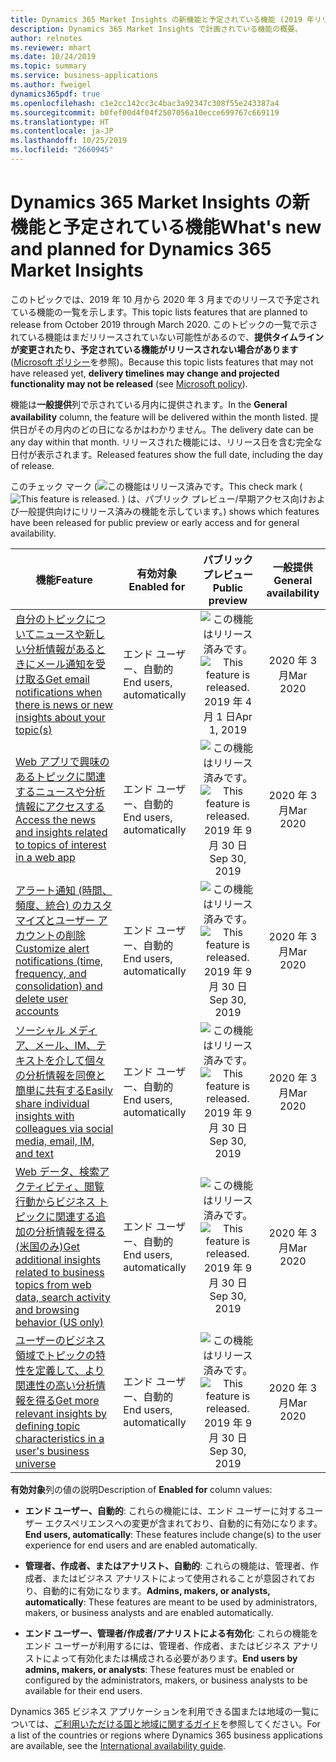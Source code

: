 ```yaml
---
title: Dynamics 365 Market Insights の新機能と予定されている機能 (2019 年リリース ウェーブ 2)
description: Dynamics 365 Market Insights で計画されている機能の概要。
author: relnotes
ms.reviewer: mhart
ms.date: 10/24/2019
ms.topic: summary
ms.service: business-applications
ms.author: fweigel
dynamics365pdf: true
ms.openlocfilehash: c1e2cc142cc3c4bac3a92347c308f55e243387a4
ms.sourcegitcommit: b0fef00d4f04f2507056a10ecce699767c669119
ms.translationtype: HT
ms.contentlocale: ja-JP
ms.lasthandoff: 10/25/2019
ms.locfileid: "2660945"
---
```

# <a name="whats-new-and-planned-for-dynamics-365-market-insights"></a><span data-ttu-id="5816d-103">Dynamics 365 Market Insights の新機能と予定されている機能</span><span class="sxs-lookup"><span data-stu-id="5816d-103">What's new and planned for Dynamics 365 Market Insights</span></span>

<span data-ttu-id="5816d-104">このトピックでは、2019 年 10 月から 2020 年 3 月までのリリースで予定されている機能の一覧を示します。</span><span class="sxs-lookup"><span data-stu-id="5816d-104">This topic lists features that are planned to release from October 2019 through March 2020.</span></span> <span data-ttu-id="5816d-105">このトピックの一覧で示されている機能はまだリリースされていない可能性があるので、**提供タイムラインが変更されたり、予定されている機能がリリースされない場合があります** ([Microsoft ポリシー](https://go.microsoft.com/fwlink/p/?linkid=2007332)を参照)。</span><span class="sxs-lookup"><span data-stu-id="5816d-105">Because this topic lists features that may not have released yet, **delivery timelines may change and projected functionality may not be released** (see [Microsoft policy](https://go.microsoft.com/fwlink/p/?linkid=2007332)).</span></span>

<span data-ttu-id="5816d-106">機能は**一般提供**列で示されている月内に提供されます。</span><span class="sxs-lookup"><span data-stu-id="5816d-106">In the **General availability** column, the feature will be delivered within the month listed.</span></span> <span data-ttu-id="5816d-107">提供日がその月内のどの日になるかはわかりません。</span><span class="sxs-lookup"><span data-stu-id="5816d-107">The delivery date can be any day within that month.</span></span> <span data-ttu-id="5816d-108">リリースされた機能には、リリース日を含む完全な日付が表示されます。</span><span class="sxs-lookup"><span data-stu-id="5816d-108">Released features show the full date, including the day of release.</span></span>

<span data-ttu-id="5816d-109">このチェック マーク (![この機能はリリース済みです。](/dynamics365-release-plan/media/green-checkmark.png "この機能はリリース済みです。")</span><span class="sxs-lookup"><span data-stu-id="5816d-109">This check mark (![This feature is released.](/dynamics365-release-plan/media/green-checkmark.png "This feature is released.")</span></span> <span data-ttu-id="5816d-110">) は、パブリック プレビュー/早期アクセス向けおよび一般提供向けにリリース済みの機能を示しています。</span><span class="sxs-lookup"><span data-stu-id="5816d-110">) shows which features have been released for public preview or early access and for general availability.</span></span>

| <span data-ttu-id="5816d-111">機能</span><span class="sxs-lookup"><span data-stu-id="5816d-111">Feature</span></span>    | <span data-ttu-id="5816d-112">有効対象</span><span class="sxs-lookup"><span data-stu-id="5816d-112">Enabled for</span></span>    |  <span data-ttu-id="5816d-113">パブリック プレビュー</span><span class="sxs-lookup"><span data-stu-id="5816d-113">Public preview</span></span> |  <span data-ttu-id="5816d-114">一般提供</span><span class="sxs-lookup"><span data-stu-id="5816d-114">General availability</span></span> | 
| ---------- |---------------- | :---------------: |:--------------: |
| [<span data-ttu-id="5816d-115">自分のトピックについてニュースや新しい分析情報があるときにメール通知を受け取る</span><span class="sxs-lookup"><span data-stu-id="5816d-115">Get email notifications when there is news or new insights about your topic(s)</span></span>](get-alerts-when-people-talk-about-product-brand-or-company-web.md) | <span data-ttu-id="5816d-116">エンド ユーザー、自動的</span><span class="sxs-lookup"><span data-stu-id="5816d-116">End users, automatically</span></span>| <span data-ttu-id="5816d-117">![この機能はリリース済みです。](/dynamics365-release-plan/media/green-checkmark.png "この機能はリリース済みです。")</span><span class="sxs-lookup"><span data-stu-id="5816d-117">![This feature is released.](/dynamics365-release-plan/media/green-checkmark.png "This feature is released.")</span></span> <span data-ttu-id="5816d-118">2019 年 4 月 1 日</span><span class="sxs-lookup"><span data-stu-id="5816d-118">Apr 1, 2019</span></span>|<span data-ttu-id="5816d-119">2020 年 3 月</span><span class="sxs-lookup"><span data-stu-id="5816d-119">Mar 2020</span></span> | 
| [<span data-ttu-id="5816d-120">Web アプリで興味のあるトピックに関連するニュースや分析情報にアクセスする</span><span class="sxs-lookup"><span data-stu-id="5816d-120">Access the news and insights related to topics of interest in a web app</span></span>](drill-into-details-insights-directly-newsfeed.md) | <span data-ttu-id="5816d-121">エンド ユーザー、自動的</span><span class="sxs-lookup"><span data-stu-id="5816d-121">End users, automatically</span></span>| <span data-ttu-id="5816d-122">![この機能はリリース済みです。](/dynamics365-release-plan/media/green-checkmark.png "この機能はリリース済みです。")</span><span class="sxs-lookup"><span data-stu-id="5816d-122">![This feature is released.](/dynamics365-release-plan/media/green-checkmark.png "This feature is released.")</span></span> <span data-ttu-id="5816d-123">2019 年 9 月 30 日</span><span class="sxs-lookup"><span data-stu-id="5816d-123">Sep 30, 2019</span></span>|<span data-ttu-id="5816d-124">2020 年 3 月</span><span class="sxs-lookup"><span data-stu-id="5816d-124">Mar 2020</span></span> | 
| [<span data-ttu-id="5816d-125">アラート通知 (時間、頻度、統合) のカスタマイズとユーザー アカウントの削除</span><span class="sxs-lookup"><span data-stu-id="5816d-125">Customize alert notifications (time, frequency, and consolidation) and delete user accounts</span></span>](customize-alert-notifications-time-frequency-consolidation-delete-user-accounts.md) | <span data-ttu-id="5816d-126">エンド ユーザー、自動的</span><span class="sxs-lookup"><span data-stu-id="5816d-126">End users, automatically</span></span>| <span data-ttu-id="5816d-127">![この機能はリリース済みです。](/dynamics365-release-plan/media/green-checkmark.png "この機能はリリース済みです。")</span><span class="sxs-lookup"><span data-stu-id="5816d-127">![This feature is released.](/dynamics365-release-plan/media/green-checkmark.png "This feature is released.")</span></span> <span data-ttu-id="5816d-128">2019 年 9 月 30 日</span><span class="sxs-lookup"><span data-stu-id="5816d-128">Sep 30, 2019</span></span>|<span data-ttu-id="5816d-129">2020 年 3 月</span><span class="sxs-lookup"><span data-stu-id="5816d-129">Mar 2020</span></span> | 
| [<span data-ttu-id="5816d-130">ソーシャル メディア、メール、IM、テキストを介して個々の分析情報を同僚と簡単に共有する</span><span class="sxs-lookup"><span data-stu-id="5816d-130">Easily share individual insights with colleagues via social media, email, IM, and text</span></span>](share-insights-others.md) | <span data-ttu-id="5816d-131">エンド ユーザー、自動的</span><span class="sxs-lookup"><span data-stu-id="5816d-131">End users, automatically</span></span>| <span data-ttu-id="5816d-132">![この機能はリリース済みです。](/dynamics365-release-plan/media/green-checkmark.png "この機能はリリース済みです。")</span><span class="sxs-lookup"><span data-stu-id="5816d-132">![This feature is released.](/dynamics365-release-plan/media/green-checkmark.png "This feature is released.")</span></span> <span data-ttu-id="5816d-133">2019 年 9 月 30 日</span><span class="sxs-lookup"><span data-stu-id="5816d-133">Sep 30, 2019</span></span>|<span data-ttu-id="5816d-134">2020 年 3 月</span><span class="sxs-lookup"><span data-stu-id="5816d-134">Mar 2020</span></span> | 
| [<span data-ttu-id="5816d-135">Web データ、検索アクティビティ、閲覧行動からビジネス トピックに関連する追加の分析情報を得る (米国のみ)</span><span class="sxs-lookup"><span data-stu-id="5816d-135">Get additional insights related to business topics from web data, search activity and browsing behavior (US only)</span></span>](initial-set-insights-october-2019.md) | <span data-ttu-id="5816d-136">エンド ユーザー、自動的</span><span class="sxs-lookup"><span data-stu-id="5816d-136">End users, automatically</span></span>| <span data-ttu-id="5816d-137">![この機能はリリース済みです。](/dynamics365-release-plan/media/green-checkmark.png "この機能はリリース済みです。")</span><span class="sxs-lookup"><span data-stu-id="5816d-137">![This feature is released.](/dynamics365-release-plan/media/green-checkmark.png "This feature is released.")</span></span> <span data-ttu-id="5816d-138">2019 年 9 月 30 日</span><span class="sxs-lookup"><span data-stu-id="5816d-138">Sep 30, 2019</span></span>|<span data-ttu-id="5816d-139">2020 年 3 月</span><span class="sxs-lookup"><span data-stu-id="5816d-139">Mar 2020</span></span> | 
| [<span data-ttu-id="5816d-140">ユーザーのビジネス領域でトピックの特性を定義して、より関連性の高い分析情報を得る</span><span class="sxs-lookup"><span data-stu-id="5816d-140">Get more relevant insights by defining topic characteristics in a user's business universe</span></span>](define-relevant-topics-business.md) | <span data-ttu-id="5816d-141">エンド ユーザー、自動的</span><span class="sxs-lookup"><span data-stu-id="5816d-141">End users, automatically</span></span>| <span data-ttu-id="5816d-142">![この機能はリリース済みです。](/dynamics365-release-plan/media/green-checkmark.png "この機能はリリース済みです。")</span><span class="sxs-lookup"><span data-stu-id="5816d-142">![This feature is released.](/dynamics365-release-plan/media/green-checkmark.png "This feature is released.")</span></span> <span data-ttu-id="5816d-143">2019 年 9 月 30 日</span><span class="sxs-lookup"><span data-stu-id="5816d-143">Sep 30, 2019</span></span>|<span data-ttu-id="5816d-144">2020 年 3 月</span><span class="sxs-lookup"><span data-stu-id="5816d-144">Mar 2020</span></span> | 

<span data-ttu-id="5816d-145">**有効対象**列の値の説明</span><span class="sxs-lookup"><span data-stu-id="5816d-145">Description of **Enabled for** column values:</span></span>

- <span data-ttu-id="5816d-146">**エンド ユーザー、自動的**: これらの機能には、エンド ユーザーに対するユーザー エクスペリエンスへの変更が含まれており、自動的に有効になります。</span><span class="sxs-lookup"><span data-stu-id="5816d-146">**End users, automatically**: These features include change(s) to the user experience for end users and are enabled automatically.</span></span>

- <span data-ttu-id="5816d-147">**管理者、作成者、またはアナリスト、自動的**: これらの機能は、管理者、作成者、またはビジネス アナリストによって使用されることが意図されており、自動的に有効になります。</span><span class="sxs-lookup"><span data-stu-id="5816d-147">**Admins, makers, or analysts, automatically**: These features are meant to be used by administrators, makers, or business analysts and are enabled automatically.</span></span>

- <span data-ttu-id="5816d-148">**エンド ユーザー、管理者/作成者/アナリストによる有効化**: これらの機能をエンド ユーザーが利用するには、管理者、作成者、またはビジネス アナリストによって有効化または構成される必要があります。</span><span class="sxs-lookup"><span data-stu-id="5816d-148">**End users by admins, makers, or analysts**: These features must be enabled or configured by the administrators, makers, or business analysts to be available for their end users.</span></span>


<span data-ttu-id="5816d-149">Dynamics 365 ビジネス アプリケーションを利用できる国または地域の一覧については、[ご利用いただける国と地域に関するガイド](https://aka.ms/dynamics_365_international_availability_deck)を参照してください。</span><span class="sxs-lookup"><span data-stu-id="5816d-149">For a list of the countries or regions where Dynamics 365 business applications are available, see the [International availability guide](https://aka.ms/dynamics_365_international_availability_deck).</span></span> 
